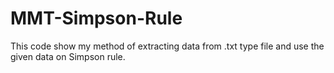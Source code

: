 # MMT-Simpson-Rule
This code show my method of extracting data from .txt type file and use the given data on Simpson rule.
